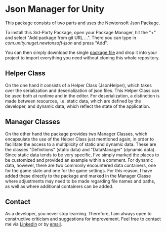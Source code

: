 # Json Manager for Unity
This package consists of two parts and uses the Newtonsoft Json Package. 

To install this 3rd-Party Package, open your Package Manager, hit the "+" and select "Add package from git URL ...". There you can type in *com.unity.nuget.newtonsoft-json* and press "Add".

You can then simply download the single [package file](Json.unitypackage) and drop it into your project to import everything you need without cloning this whole repository. 

## Helper Class
On the one hand it consists of a Helper Class (JsonHelper), which takes over the serialization and deserialization of json files. This Helper Class can be used both at runtime and in the editor. For deserialization, a distinction is made between resources, i.e. static data, which are defined by the developer, and dynamic data, which reflect the state of the application.

## Manager Classes
On the other hand the package provides two Manager Classes, which encapsulate the use of the Helper Class just mentioned again, in order to facilitate the access to a multiplicity of static and dynamic data. These are the classes "Definitions" (static data) and "DataManager" (dynamic data). Since static data tends to be very specific, I've simply marked the places to be customized and provided an example within a comment. For dynamic data, however, there are two commonly encountered data containers, one for the game state and one for the game settings. For this reason, I have added these directly to the package and marked in the Manager Classe where adjustments may need to be made regarding file names and paths, as well as where additional containers can be added.

## Contact
As a developer, you never stop learning. Therefore, I am always open to constructive criticism and suggestions for improvement. Feel free to contact me via [LinkedIn](https://www.linkedin.com/in/christian-h%C3%B6rath-0ba068201/) or by [email](mailto:hoerath.christian@gmail.com).
